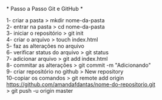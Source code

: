 </strong> * Passo a Passo Git e GitHub * </strong>

1- criar a pasta		> mkdir nome-da-pasta </br>
2- entrar na pasta 		> cd nome-da-pasta  </br>
3- iniciar o repositório   	> git init  </br>
4- criar o arquivo   		> touch index.html  </br>
5- faz as alterações no arquivo   </br>
6- verificar status do arquivo	> git status   </br>
7- adicionar arquivo 		> git add index.html  </br>
8- commitar as alterações	> git commit -m "Adicionando"  </br>
9- criar repositório no github	> New repository  </br>
10-copiar os comandos 		> git remote add origin https://github.com/amandafdantas/nome-do-repositorio.git  </br>
				> git push -u origin master  </br>
 
